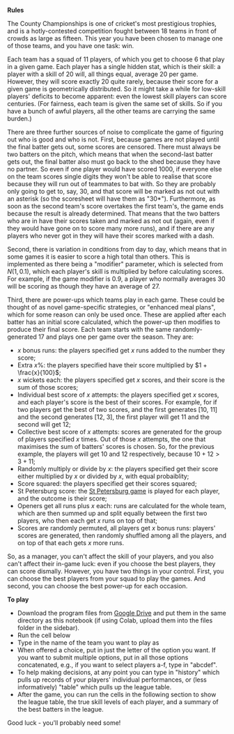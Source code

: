 **Rules**

The County Championships is one of cricket's most prestigious trophies, and is a hotly-contested competition fought between 18 teams in front of crowds as large as fifteen. This year you have been chosen to manage one of those teams, and you have one task: win. 

Each team has a squad of 11 players, of which you get to choose 6 that play in a given game. Each player has a single hidden stat, which is their skill: a player with a skill of 20 will, all things equal, average 20 per game. However, they will score exactly 20 quite rarely, because their score for a given game is geometrically distributed. So it might take a while for low-skill players' deficits to become apparent: even the lowest skill players can score centuries. (For fairness, each team is given the same set of skills. So if you have a bunch of awful players, all the other teams are carrying the same burden.)

There are three further sources of noise to complicate the game of figuring out who is good and who is not. First, because games are not played until the final batter gets out, some scores are censored. There must always be two batters on the pitch, which means that when the second-last batter gets out, the final batter also must go back to the shed because they have no partner. So even if one player would have scored 1000, if everyone else on the team scores single digits they won't be able to realise that score because they will run out of teammates to bat with. So they are probably only going to get to, say, 30, and that score will be marked as not out with an asterisk (so the scoresheet will have them as "30*"). Furthermore, as soon as the second team's score overtakes the first team's, the game ends because the result is already determined. That means that the two batters who are in have their scores taken and marked as not out (again, even if they would have gone on to score many more runs), and if there are any players who never got in they will have their scores marked with a dash. 

Second, there is variation in conditions from day to day, which means that in some games it is easier to score a high total than others. This is implemented as there being a "modifier" parameter, which is selected from $N(1, 0.1)$, which each player's skill is multiplied by before calculating scores. For example, if the game modifier is 0.9, a player who normally averages 30 will be scoring as though they have an average of 27. 

Third, there are power-ups which teams play in each game. These could be thought of as novel game-specific strategies, or "enhanced meal plans", which for some reason can only be used once. These are applied after each batter has an initial score calculated, which the power-up then modifies to produce their final score. Each team starts with the same randomly-generated 17 and plays one per game over the season. They are: 
* $x$ bonus runs: the players specified get $x$ runs added to the number they score;
* Extra $x$%: the players specified have their score multiplied by $1 + \frac{x}{100}$;
* $x$ wickets each: the players specified get $x$ scores, and their score is the sum of those scores;
* Individual best score of $x$ attempts: the players specified get $x$ scores, and each player's score is the best of their scores. For example, for if two players get the best of two scores, and the first generates [10, 11] and the second generates [12, 3], the first player will get 11 and the second will get 12;
* Collective best score of $x$ attempts: scores are generated for the group of players specified $x$ times. Out of those $x$ attempts, the one that maximises the sum of batters' scores is chosen. So, for the previous example, the players will get 10 and 12 respectively, because $10 + 12 > 3 + 11$;
* Randomly multiply or divide by $x$: the players specified get their score either multiplied by $x$ or divided by $x$, with equal probaiblity;
* Score squared: the players specified get their scores squared;
* St Petersburg score: the [St Petersburg game](https://plato.stanford.edu/entries/paradox-stpetersburg/) is played for each player, and the outcome is their score;
* Openers get all runs plus $x$ each: runs are calculated for the whole team, which are then summed up and split equally between the first two players, who then each get $x$ runs on top of that;
* Scores are randomly permuted, all players get $x$ bonus runs: players' scores are generated, then randomly shuffled among all the players, and on top of that each gets $x$ more runs.

So, as a manager, you can't affect the skill of your players, and you also can't affect their in-game luck: even if you choose the best players, they can score dismally. However, you have two things in your control. First, you can choose the best players from your squad to play the games. And second, you can choose the best power-up for each occasion. 

**To play**

* Download the program files from [Google Drive](https://drive.google.com/file/d/1iEPInZ4yNjG3dCwLUWfaDiPYC-_4dU7Z/view?usp=sharing) and put them in the same directory as this notebook (if using Colab, upload them into the files folder in the sidebar).
* Run the cell below
* Type in the name of the team you want to play as
* When offered a choice, put in just the letter of the option you want. If you want to submit multiple options, put in all those options concatenated, e.g., if you want to select players a-f, type in "abcdef". 
* To help making decisions, at any point you can type in "history" which pulls up records of your players' individual performances, or (less informatively) "table" which pulls up the league table. 
* After the game, you can run the cells in the following section to show the league table, the true skill levels of each player, and a summary of the best batters in the league.

Good luck - you'll probably need some!
